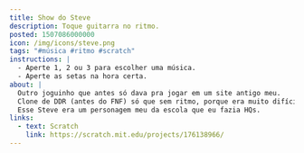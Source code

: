 ```yaml
---
title: Show do Steve
description: Toque guitarra no ritmo.
posted: 1507086000000
icon: /img/icons/steve.png
tags: "#música #ritmo #scratch"
instructions: |
  - Aperte 1, 2 ou 3 para escolher uma música.
  - Aperte as setas na hora certa.
about: |
  Outro joguinho que antes só dava pra jogar em um site antigo meu.
  Clone de DDR (antes do FNF) só que sem ritmo, porque era muito difícil de programar. Então só aperte as teclas na hora certa.
  Esse Steve era um personagem meu da escola que eu fazia HQs.
links:
  - text: Scratch
    link: https://scratch.mit.edu/projects/176138966/
---
```


<scratch url="https://scratch.mit.edu/projects/176138966/"></scratch>
